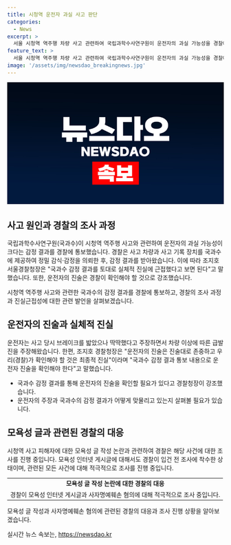 ```yaml
---
title: 시청역 운전자 과실 사고 판단
categories:
  - News
excerpt: >
  서울 시청역 역주행 차량 사고 관련하여 국립과학수사연구원이 운전자의 과실 가능성을 경찰에 통보했다. 운전자가 브레이크를 밟았다고 주장했지만, 국과수의 감정 결과는 차량의 가속페달이 90% 이상 밟혀 있었다는 것 등을 밝혔다. 경찰은 운전자의 진술을 확인하고, 모욕성 글 작성에 대한 조사도 진행 중이다. 20대와 40대 남성은 피해자를 조롱하는 쪽지를 남겨 사자명예훼손 혐의로 입건되었으며, 모욕성 인터넷 게시글에 대해서도 사이버수사대가 조사에 착수한 상태이다.
feature_text: >
  서울 시청역 역주행 차량 사고 관련하여 국립과학수사연구원이 운전자의 과실 가능성을 경찰에 통보했다. 운전자가 브레이크를 밟았다고 주장했지만, 국과수의 감정 결과는 차량의 가속페달이 90% 이상 밟혀 있었다는 것 등을 밝혔다. 경찰은 운전자의 진술을 확인하고, 모욕성 글 작성에 대한 조사도 진행 중이다. 20대와 40대 남성은 피해자를 조롱하는 쪽지를 남겨 사자명예훼손 혐의로 입건되었으며, 모욕성 인터넷 게시글에 대해서도 사이버수사대가 조사에 착수한 상태이다.
image: '/assets/img/newsdao_breakingnews.jpg'
---
```


<p><img src="/assets/img/newsdao_breakingnews.jpg" alt="implanttips 속보" /></p>

<h2 data-ke-size="size26">사고 원인과 경찰의 조사 과정</h2>

<p>국립과학수사연구원(국과수)이 시청역 역주행 사고와 관련하여 운전자의 과실 가능성이 크다는 감정 결과를 경찰에 통보했습니다. 경찰은 사고 차량과 사고 기록 장치를 국과수에 제공하여 정밀 감식·감정을 의뢰한 후, 감정 결과를 받아왔습니다. 이에 따라 조지호 서울경찰청장은 "국과수 감정 결과를 토대로 실체적 진실에 근접했다고 보면 된다"고 말했습니다. 또한, 운전자의 진술은 경찰이 확인해야 할 것으로 강조했습니다.</p>

<p data-ke-size="size16">시청역 역주행 사고와 관련한 국과수의 감정 결과를 경찰에 통보하고, 경찰의 조사 과정과 진실근접성에 대한 관련 발언을 살펴보겠습니다.</p>

<h2 data-ke-size="size26">운전자의 진술과 실체적 진실</h2>

<p>운전자는 사고 당시 브레이크를 밟았으나 딱딱했다고 주장하면서 차량 이상에 따른 급발진을 주장해왔습니다. 한편, 조지호 경찰청장은 "운전자의 진술은 진술대로 존중하고 우리(경찰)가 확인해야 할 것은 최종적 진실"이라며 "국과수 감정 결과 통보 내용으로 운전자 진술을 확인해야 한다"고 말했습니다.</p>

<ul>
  <li>국과수 감정 결과를 통해 운전자의 진술을 확인할 필요가 있다고 경찰청장이 강조했습니다.</li>
  <li>운전자의 주장과 국과수의 감정 결과가 어떻게 맞물리고 있는지 살펴볼 필요가 있습니다.</li>
</ul>

<h2 data-ke-size="size26">모욕성 글과 관련된 경찰의 대응</h2>

<p>시청역 사고 피해자에 대한 모욕성 글 작성 논란과 관련하여 경찰은 해당 사건에 대한 조사를 진행 중입니다. 모욕성 인터넷 게시글에 대해서도 경찰이 입건 전 조사에 착수한 상태이며, 관련된 모든 사건에 대해 적극적으로 조사를 진행 중입니다.</p>

<table>
  <tr>
    <td style="text-align: center; height: 17px;"><b>모욕성 글 작성 논란에 대한 경찰의 대응</b></td>
  </tr>
  <tr>
    <td style="text-align: center; height: 17px;">경찰이 모욕성 인터넷 게시글과 사자명예훼손 혐의에 대해 적극적으로 조사 중입니다.</td>
  </tr>
</table>

<p data-ke-size="size16">모욕성 글 작성과 사자명예훼손 혐의에 관련된 경찰의 대응과 조사 진행 상황을 알아보겠습니다.</p>
실시간 뉴스 속보는, <a href="https://newsdao.kr" rel="dofollow">https://newsdao.kr</a>


